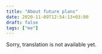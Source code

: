 ```yaml
---
title: "About future plans"
date: 2020-11-09T12:54:13+03:00
draft: false
tags: ["me"]
---
```


​​Sorry, translation is not available yet.
